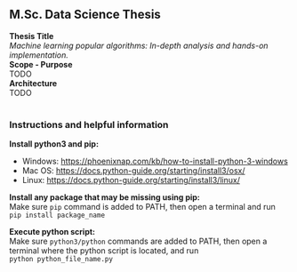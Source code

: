## M.Sc. Data Science Thesis
**Thesis Title**  
*Machine learning popular algorithms: In-depth analysis and hands-on implementation.*  
**Scope - Purpose**  
TODO  
**Architecture**  
TODO

#
### Instructions and helpful information
**Install python3 and pip:**  
* Windows: https://phoenixnap.com/kb/how-to-install-python-3-windows
* Mac OS: https://docs.python-guide.org/starting/install3/osx/
* Linux: https://docs.python-guide.org/starting/install3/linux/

**Install any package that may be missing using pip:**  
Make sure `pip` command is added to PATH, then open a terminal and run   
`pip install package_name`

**Execute python script:**  
Make sure `python3/python` commands are added to PATH, then open a terminal where the python script is located, and run  
`python python_file_name.py` 
